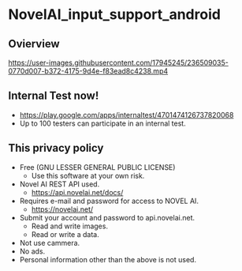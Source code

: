 
# NovelAI_input_support_android

## Ovierview

https://user-images.githubusercontent.com/17945245/236509035-0770d007-b372-4175-9d4e-f83ead8c4238.mp4

## Internal Test now!
  - https://play.google.com/apps/internaltest/4701474126737820068
  - Up to 100 testers can participate in an internal test.

## This privacy policy
  - Free (GNU LESSER GENERAL PUBLIC LICENSE)
    - Use this software at your own risk.
  - Novel AI REST API used.
    - https://api.novelai.net/docs/
  - Requires e-mail and password for access to NOVEL AI.
    - https://novelai.net/
  - Submit your account and password to api.novelai.net.
    - Read and write images.
    - Read or write a data.
  - Not use cammera.
  - No ads.
  - Personal information other than the above is not used.


